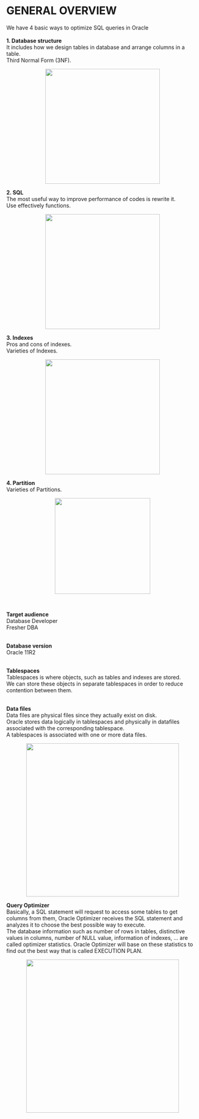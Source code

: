# GENERAL OVERVIEW
We have 4 basic ways to optimize SQL queries in Oracle<br />
<br/>
  **1. Database structure**<br />
  It includes how we design tables in database and arrange columns in a table.<br />
  Third Normal Form (3NF).<br />
  <p align="center"><img src="https://i.imgur.com/4sUYVxO.png" width="300" ></p>
  
  
  **2. SQL**<br />
  The most useful way to improve performance of codes is rewrite it.<br />
  Use effectively functions.<br />
  <p align="center"><img src="https://i.imgur.com/sKjm9pl.png" width="300"></p>
  
  
  **3. Indexes**<br />
  Pros and cons of indexes.<br />
  Varieties of Indexes.<br />
  <p align="center"><img src="https://i.imgur.com/m4TbsGN.png" width="300"></p>

  
  **4. Partition**<br />
  Varieties of Partitions.<br />
  <p align="center"><img src="https://i.imgur.com/DBNRC0T.png" width="250"></p>
<br/>

**Target audience**<br />
Database Developer<br />
Fresher DBA<br />
<br/>

**Database version**<br />
Oracle 11R2<br />
<br/>

**Tablespaces**<br />
Tablespaces is where objects, such as tables and indexes are stored.<br />
We can store these objects in separate tablespaces in order to reduce contention between them.<br />
<br/>

**Data files**<br />
Data files are physical files since they actually exist on disk.<br />
Oracle stores data logically in tablespaces and physically in datafiles associated with the corresponding tablespace.<br />
A tablespaces is associated with one or more data files.<br />
<p align="center"><img src="![](https://i.imgur.com/hdxlCvc.png)" width="400"></p>


**Query Optimizer**<br />
Basically, a SQL statement will request to access some tables to get columns from them, Oracle Optimizer receives the SQL statement and analyzes it to choose the best possible way to execute.<br />
The database information such as number of rows in tables, distinctive values in columns, number of NULL value, information of indexes, ... are called optimizer statistics. Oracle Optimizer will base on these statistics to find out the best way that is called EXECUTION PLAN.<br />
<p align="center"><img src="![](https://i.imgur.com/Cnwi6Uv.png)" width="400"></p>

